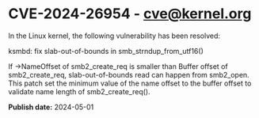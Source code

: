 # CVE-2024-26954 - cve@kernel.org

In the Linux kernel, the following vulnerability has been resolved:

ksmbd: fix slab-out-of-bounds in smb_strndup_from_utf16()

If ->NameOffset of smb2_create_req is smaller than Buffer offset of
smb2_create_req, slab-out-of-bounds read can happen from smb2_open.
This patch set the minimum value of the name offset to the buffer offset
to validate name length of smb2_create_req().

**Publish date:** 2024-05-01
